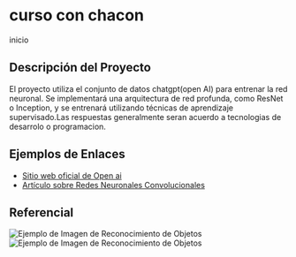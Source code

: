 
# curso con chacon

inicio

## Descripción del Proyecto

El proyecto utiliza el conjunto de datos chatgpt(open AI) para entrenar la red neuronal. Se implementará una arquitectura de red profunda, como ResNet o Inception, y se entrenará utilizando técnicas de aprendizaje supervisado.Las respuestas generalmente seran acuerdo a tecnologias de desarrolo o programacion.

## Ejemplos de Enlaces

- [Sitio web oficial de Open ai](https://openai.com/api/)
- [Artículo sobre Redes Neuronales Convolucionales](https://www.tensorflow.org/tutorials/images/cnn)

##  Referencial

![Ejemplo de Imagen de Reconocimiento de Objetos](./web/img/basicmd.png)
![Ejemplo de Imagen de Reconocimiento de Objetos](./web/img/bannermd.png)
